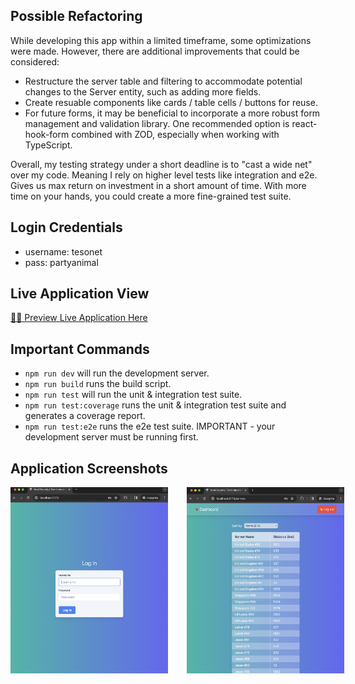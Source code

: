 ## Possible Refactoring

While developing this app within a limited timeframe, some optimizations were made. However, there are additional improvements that could be considered:

- Restructure the server table and filtering to accommodate potential changes to the Server entity, such as adding more fields.
- Create resuable components like cards / table cells / buttons for reuse.
- For future forms, it may be beneficial to incorporate a more robust form management and validation library. One recommended option is react-hook-form combined with ZOD, especially when working with TypeScript.

Overall, my testing strategy under a short deadline is to "cast a wide net" over my code. Meaning I rely on higher level tests like integration and e2e. Gives us max return on investment in a short amount of time. With more time on your hands, you could create a more fine-grained test suite.

## Login Credentials

- username: tesonet
- pass: partyanimal

## Live Application View

[🧑‍💻 Preview Live Application Here](https://kastaselis.github.io/nord-security-server-dashboard/)

## Important Commands

- `npm run dev` will run the development server.
- `npm run build` runs the build script.
- `npm run test` will run the unit & integration test suite.
- `npm run test:coverage` runs the unit & integration test suite and generates a coverage report.
- `npm run test:e2e` runs the e2e test suite. IMPORTANT - your development server must be running first.

## Application Screenshots

<div style="display: flex; gap: 30px;">
    <img src="./app-screenshot-1.png" alt="app preview" style="max-width: 50%;">
    <img src="./app-screenshot-2.png" alt="app preview" style="max-width: 50%;">
</div>
